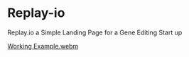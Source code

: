 # Replay-io
Replay.io  a Simple Landing Page for a Gene Editing  Start up


[Working Example.webm](https://github.com/Shaheryarkhalid/Dice_Roller/assets/41621149/e2955eee-dec2-4200-8a33-a4b87544f9d1)
